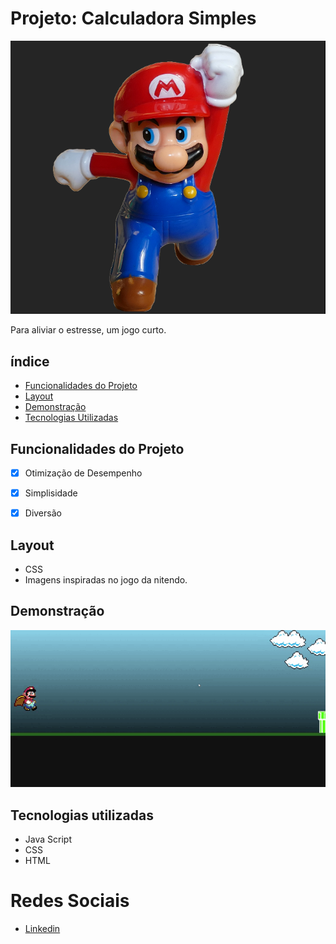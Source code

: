 # Projeto: Calculadora Simples
![Link demonstraçãoo](/assets/mariogame.png)

Para aliviar o estresse, um jogo curto.

## índice
- <a href="#funcionalidades-do-projeto">Funcionalidades do Projeto</a>
- <a href="#Layout">Layout<a>
- <a href="#demonstração">Demonstração<a>
- <a href="#tecnologias-utilizadas">Tecnologias Utilizadas<a>

## Funcionalidades do Projeto
- [x] Otimização de Desempenho
- [x] Simplisidade
- [x] Diversão
      

## Layout
- CSS
- Imagens inspiradas no jogo da nitendo.

## Demonstração
![Link demonstraçãoo](/assets/mariogame.gif)

## Tecnologias utilizadas
- Java Script
- CSS
- HTML

# Redes Sociais

- [Linkedin](https://www.linkedin.com/in/luan-estifer-rodrigues-pereira-7577a2285/)
